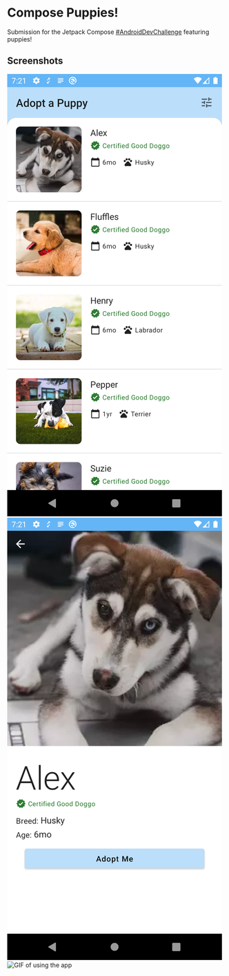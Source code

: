 # Compose Puppies!

Submission for the Jetpack Compose [#AndroidDevChallenge](https://developer.android.com/dev-challenge)
featuring puppies!

## Screenshots
![List of puppies screenshot](screenshots/puppies_list.png)
![Puppy details screenshot](screenshots/puppy_details.png)
![GIF of using the app](screenshots/puppies_gif.gif)